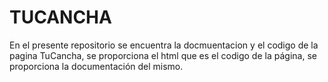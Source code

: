 # TUCANCHA
En el presente repositorio se encuentra la docmuentacion y el codigo de la pagina TuCancha, se proporciona el html que es el codigo de la página, se proporciona la documentación del mismo.

